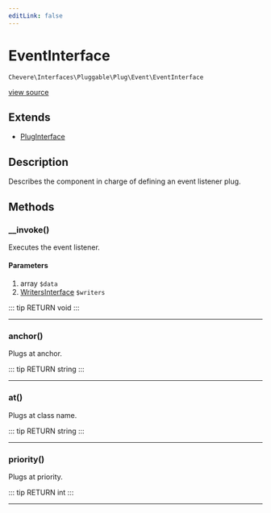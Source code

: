 ```yaml
---
editLink: false
---
```


# EventInterface

`Chevere\Interfaces\Pluggable\Plug\Event\EventInterface`

[view source](https://github.com/chevere/chevere/blob/master/src/Chevere/Interfaces/Pluggable/Plug/Event/EventInterface.php)

## Extends

- [PlugInterface](../../PlugInterface.md)

## Description

Describes the component in charge of defining an event listener plug.

## Methods

### __invoke()

Executes the event listener.

#### Parameters

1. array `$data`
2. [WritersInterface](../../../Writer/WritersInterface.md) `$writers`

::: tip RETURN
void
:::

---

### anchor()

Plugs at anchor.

::: tip RETURN
string
:::

---

### at()

Plugs at class name.

::: tip RETURN
string
:::

---

### priority()

Plugs at priority.

::: tip RETURN
int
:::

---

